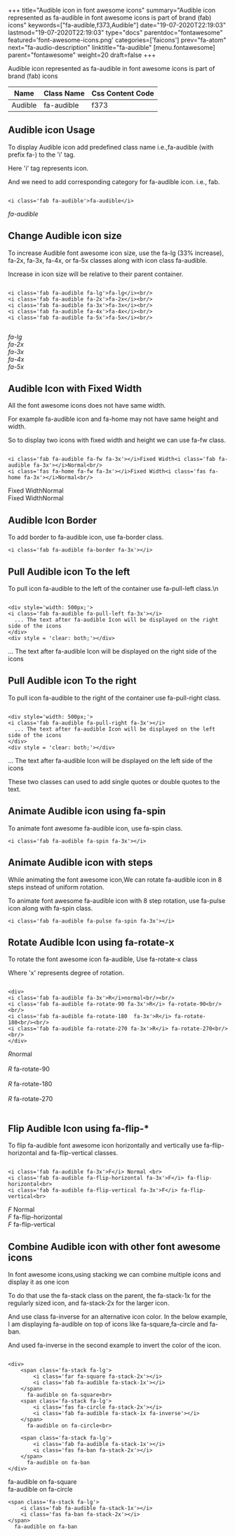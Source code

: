 +++
title="Audible icon in font awesome icons"
summary="Audible icon represented as fa-audible in font awesome icons is part of brand (fab) icons"
keywords=["fa-audible,f373,Audible"]
date="19-07-2020T22:19:03"
lastmod="19-07-2020T22:19:03"
type="docs"
parentdoc="fontawesome"
featured='font-awesome-icons.png'
categories=['faicons']
prev="fa-atom"
next="fa-audio-description"
linktitle="fa-audible"
[menu.fontawesome]
parent="fontawesome"
weight=20
draft=false
+++


Audible icon represented as fa-audible in font awesome icons is part of brand (fab) icons

<div class='table-responsive'><table class='table'><thead><tr><th>Name</th><th>Class Name</th><th>Css Content Code</th></tr></thead><tbody><tr><td>Audible</td><td>fa-audible</td><td>f373</td></tr></tbody></table></div>



## Audible icon Usage

To display Audible icon add predefined class name i.e.,fa-audible (with prefix fa-) to the 'i' tag.

Here 'i' tag represents icon.

And we need to add corresponding category for fa-audible icon. i.e., fab.


```

<i class='fab fa-audible'>fa-audible</i>
```

<i class='fab fa-audible'>fa-audible</i>




## Change Audible icon size
To increase Audible font awesome icon size, use the fa-lg (33% increase), fa-2x, fa-3x, fa-4x, or fa-5x classes along with icon class fa-audible.

Increase in icon size will be relative to their parent container. 

```

<i class='fab fa-audible fa-lg'>fa-lg</i><br/>
<i class='fab fa-audible fa-2x'>fa-2x</i><br/>
<i class='fab fa-audible fa-3x'>fa-3x</i><br/>
<i class='fab fa-audible fa-4x'>fa-4x</i><br/>
<i class='fab fa-audible fa-5x'>fa-5x</i><br/>
            
```

<i class='fab fa-audible fa-lg'>fa-lg</i><br/>
<i class='fab fa-audible fa-2x'>fa-2x</i><br/>
<i class='fab fa-audible fa-3x'>fa-3x</i><br/>
<i class='fab fa-audible fa-4x'>fa-4x</i><br/>
<i class='fab fa-audible fa-5x'>fa-5x</i><br/>
            



## Audible Icon with Fixed Width 

All the font awesome icons does not have same width.

For example fa-audible icon and fa-home may not have same height and width.

So to display two icons with fixed width and height we can use fa-fw class.


```

<i class='fab fa-audible fa-fw fa-3x'></i>Fixed Width<i class='fab fa-audible fa-3x'></i>Normal<br/>
<i class='fas fa-home fa-fw fa-3x'></i>Fixed Width<i class='fas fa-home fa-3x'></i>Normal<br/>
```

<i class='fab fa-audible fa-fw fa-3x'></i>Fixed Width<i class='fab fa-audible fa-3x'></i>Normal<br/>
<i class='fas fa-home fa-fw fa-3x'></i>Fixed Width<i class='fas fa-home fa-3x'></i>Normal<br/>



## Audible Icon Border 

To add border to fa-audible icon, use fa-border class.


```
<i class='fab fa-audible fa-border fa-3x'></i>

```
<i class='fab fa-audible fa-border fa-3x'></i>





## Pull Audible icon To the left

To pull icon fa-audible to the left of the container use fa-pull-left class.\n

```

<div style='width: 500px;'>
<i class='fab fa-audible fa-pull-left fa-3x'></i>
  ... The text after fa-audible Icon will be displayed on the right side of the icons
</div>
<div style = 'clear: both;'></div>
```

<div style='width: 500px;'>
<i class='fab fa-audible fa-pull-left fa-3x'></i>
  ... The text after fa-audible Icon will be displayed on the right side of the icons
</div>
<div style = 'clear: both;'></div>




## Pull Audible icon To the right
To pull icon fa-audible to the right of the container use fa-pull-right class.

```

<div style='width: 500px;'>
<i class='fab fa-audible fa-pull-right fa-3x'></i>
  ... The text after fa-audible Icon will be displayed on the left side of the icons
</div>
<div style = 'clear: both;'></div>
```

<div style='width: 500px;'>
<i class='fab fa-audible fa-pull-right fa-3x'></i>
  ... The text after fa-audible Icon will be displayed on the left side of the icons
</div>
<div style = 'clear: both;'></div>

These two classes can used to add single quotes or double quotes to the text.


## Animate Audible icon using fa-spin
To animate font awesome fa-audible icon, use fa-spin class.

```
<i class='fab fa-audible fa-spin fa-3x'></i>
```
<i class='fab fa-audible fa-spin fa-3x'></i>




## Animate Audible icon with steps
While animating the font awesome icon,We can rotate fa-audible icon in 8 steps instead of uniform rotation.

To animate font awesome fa-audible icon with 8 step rotation, use fa-pulse icon along with fa-spin class.


```
<i class='fab fa-audible fa-pulse fa-spin fa-3x'></i>

```
<i class='fab fa-audible fa-pulse fa-spin fa-3x'></i>





## Rotate Audible Icon using fa-rotate-x
To rotate the font awesome icon fa-audible, Use fa-rotate-x class

Where 'x' represents degree of rotation.


```

<div>
<i class='fab fa-audible fa-3x'>R</i>normal<br/><br/>
<i class='fab fa-audible fa-rotate-90 fa-3x'>R</i> fa-rotate-90<br/><br/> 
<i class='fab fa-audible fa-rotate-180  fa-3x'>R</i> fa-rotate-180<br/><br/> 
<i class='fab fa-audible fa-rotate-270 fa-3x'>R</i> fa-rotate-270<br/><br/>
</div>
```

<div>
<i class='fab fa-audible fa-3x'>R</i>normal<br/><br/>
<i class='fab fa-audible fa-rotate-90 fa-3x'>R</i> fa-rotate-90<br/><br/> 
<i class='fab fa-audible fa-rotate-180  fa-3x'>R</i> fa-rotate-180<br/><br/> 
<i class='fab fa-audible fa-rotate-270 fa-3x'>R</i> fa-rotate-270<br/><br/>
</div>




## Flip Audible Icon using fa-flip-*
To flip fa-audible font awesome icon horizontally and vertically use fa-flip-horizontal and fa-flip-vertical classes. 

```

<i class='fab fa-audible fa-3x'>F</i> Normal <br>
<i class='fab fa-audible fa-flip-horizontal fa-3x'>F</i> fa-flip-horizontal<br>
<i class='fab fa-audible fa-flip-vertical fa-3x'>F</i> fa-flip-vertical<br>
```

<i class='fab fa-audible fa-3x'>F</i> Normal <br>
<i class='fab fa-audible fa-flip-horizontal fa-3x'>F</i> fa-flip-horizontal<br>
<i class='fab fa-audible fa-flip-vertical fa-3x'>F</i> fa-flip-vertical<br>




## Combine Audible icon with other font awesome icons
In font awesome icons,using stacking we can combine multiple icons and display it as one icon 

To do that use the fa-stack class on the parent, the fa-stack-1x for the regularly sized icon, and fa-stack-2x for the larger icon.

And use class fa-inverse for an alternative icon color. 
In the below example, I am displaying fa-audible on top of icons like fa-square,fa-circle and fa-ban.

And used fa-inverse in the second example to invert the color of the icon.

```

<div>
    <span class='fa-stack fa-lg'>
        <i class='far fa-square fa-stack-2x'></i>
        <i class='fab fa-audible fa-stack-1x'></i>
    </span>
      fa-audible on fa-square<br>
    <span class='fa-stack fa-lg'>
        <i class='fas fa-circle fa-stack-2x'></i>
        <i class='fab fa-audible fa-stack-1x fa-inverse'></i>
    </span>
      fa-audible on fa-circle<br>

    <span class='fa-stack fa-lg'>
        <i class='fab fa-audible fa-stack-1x'></i>
        <i class='fas fa-ban fa-stack-2x'></i>
    </span>
      fa-audible on fa-ban
</div>
```

<div>
    <span class='fa-stack fa-lg'>
        <i class='far fa-square fa-stack-2x'></i>
        <i class='fab fa-audible fa-stack-1x'></i>
    </span>
      fa-audible on fa-square<br>
    <span class='fa-stack fa-lg'>
        <i class='fas fa-circle fa-stack-2x'></i>
        <i class='fab fa-audible fa-stack-1x fa-inverse'></i>
    </span>
      fa-audible on fa-circle<br>

    <span class='fa-stack fa-lg'>
        <i class='fab fa-audible fa-stack-1x'></i>
        <i class='fas fa-ban fa-stack-2x'></i>
    </span>
      fa-audible on fa-ban
</div>






